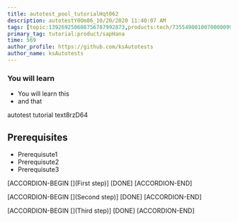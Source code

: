 ```yaml
---
title: autotest_pool_tutorialHqt062
description: autotestY0Om86_10/20/2020 11:40:07 AM
tags: [topic:139269250608756787992873,products:tech/73554900100700000996,tutorial:experience/advanced]
primary_tag: tutorial:product/sapHana
time: 569
author_profile: https://github.com/ksAutotests
author_name: ksAutotests
---
```

### You will learn
- You will learn this
- and that

autotest tutorial text8rzD64

## Prerequisites
- Prerequisute1
- Prerequisute2
- Prerequisute3

[ACCORDION-BEGIN [](First step)]
[DONE]
[ACCORDION-END]

[ACCORDION-BEGIN [](Second step)]
[DONE]
[ACCORDION-END]

[ACCORDION-BEGIN [](Third step)]
[DONE]
[ACCORDION-END]

